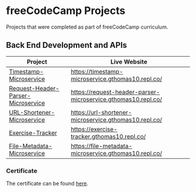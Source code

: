 # freeCodeCamp Projects

Projects that were completed as part of freeCodeCamp curriculum.

## Back End Development and APIs

| Project                                                                                           | Live Website |
| ------------------------------------------------------------------------------------------------- | --------------------------------------------------------- |
| [Timestamp-Microservice](https://github.com/gthomas08/Timestamp-Microservice)                         | https://timestamp-microservice.gthomas10.repl.co/ |
| [Request-Header-Parser-Microservice](https://github.com/gthomas08/Request-Header-Parser-Microservice) | https://request-header-parser-microservice.gthomas10.repl.co/ |
| [URL-Shortener-Microservice](https://github.com/gthomas08/URL-Shortener-Microservice)                 | https://url-shortener-microservice.gthomas10.repl.co/ |
| [Exercise-Tracker](https://github.com/gthomas08/Exercise-Tracker)                                     | https://exercise-tracker.gthomas10.repl.co/ |
| [File-Metadata-Microservice](https://github.com/gthomas08/File-Metadata-Microservice)                 | https://file-metadata-microservice.gthomas10.repl.co/ |

### Certificate

The certificate can be found [here](https://www.freecodecamp.org/certification/gthomas08/back-end-development-and-apis).
